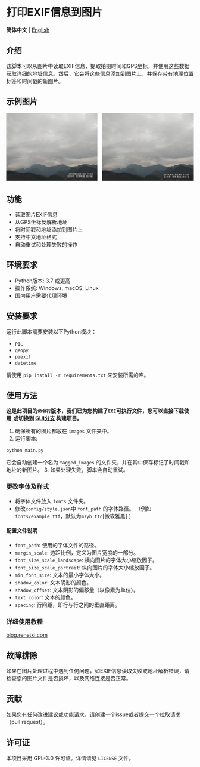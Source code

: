 # 打印EXIF信息到图片

**简体中文** | [English](README_en.md)

## 介绍

该脚本可以从图片中读取EXIF信息，提取拍摄时间和GPS坐标，并使用这些数据获取详细的地址信息。然后，它会将这些信息添加到图片上，并保存带有地理位置标签和时间戳的新图片。

## 示例图片

![1](https://github.com/fjd2004711/print-exif-to-photo/blob/main/Sample%20image/Sample_image.png)

## 功能

- 读取图片EXIF信息
- 从GPS坐标反解析地址
- 将时间戳和地址添加到图片上
- 支持中文地址格式
- 自动重试和处理失败的操作

## 环境要求

- Python版本: 3.7 或更高
- 操作系统: Windows, macOS, Linux
- 国内用户需要代理环境

## 安装要求

运行此脚本需要安装以下Python模块：

- `PIL`
- `geopy`
- `piexif`
- `datetime`

请使用 `pip install -r requirements.txt` 来安装所需的库。

## 使用方法
**这是此项目的`命令行`版本，我们已为您构建了`EXE`可执行文件，您可以直接下载使用,或切换到 [GUI分支](https://github.com/fjd2004711/print-exif-to-photo/tree/GUI) 构建项目。**
1. 确保所有的图片都放在 `images` 文件夹中。
2. 运行脚本:
```
python main.py
```
它会自动创建一个名为 `tagged_images` 的文件夹，并在其中保存标记了时间戳和地址的新图片。
3. 如果处理失败，脚本会自动重试。

### 更改字体及样式

- 将字体文件放入 `fonts`  文件夹。
- 修改`config/style.json`中 `font_path` 的字体路径。 （例如`fonts/example.ttf`，默认为`msyh.ttc`[微软雅黑] ）

#### 配置文件说明

- `font_path`: 使用的字体文件的路径。
- `margin_scale`: 边距比例，定义为图片宽度的一部分。
- `font_size_scale_landscape`: 横向图片的字体大小缩放因子。
- `font_size_scale_portrait`: 纵向图片的字体大小缩放因子。
- `min_font_size`: 文本的最小字体大小。
- `shadow_color`: 文本阴影的颜色。
- `shadow_offset`: 文本阴影的偏移量（以像素为单位）。
- `text_color`: 文本的颜色。
- `spacing`: 行间距，即行与行之间的垂直距离。

### 详细使用教程

[blog.renetxi.com](https://blog.renetxi.com/archives/866)

## 故障排除

如果在图片处理过程中遇到任何问题，如EXIF信息读取失败或地址解析错误，请检查您的图片文件是否损坏，以及网络连接是否正常。

## 贡献

如果您有任何改进建议或功能请求，请创建一个issue或者提交一个拉取请求（pull request）。

## 许可证

本项目采用 GPL-3.0 许可证。详情请见 `LICENSE` 文件。        